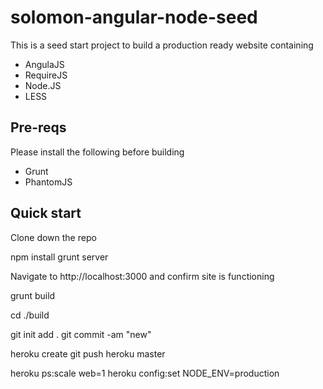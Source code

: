 solomon-angular-node-seed
=========================

This is a seed start project to build a production ready website containing

+ AngulaJS
+ RequireJS
+ Node.JS
+ LESS

## Pre-reqs

Please install the following before building

+ Grunt
+ PhantomJS

## Quick start

Clone down the repo

npm install
grunt server

Navigate to http://localhost:3000 and confirm site is functioning

grunt build

cd ./build

git init
add .
git commit -am "new"

heroku create
git push heroku master

heroku ps:scale web=1
heroku config:set NODE_ENV=production



